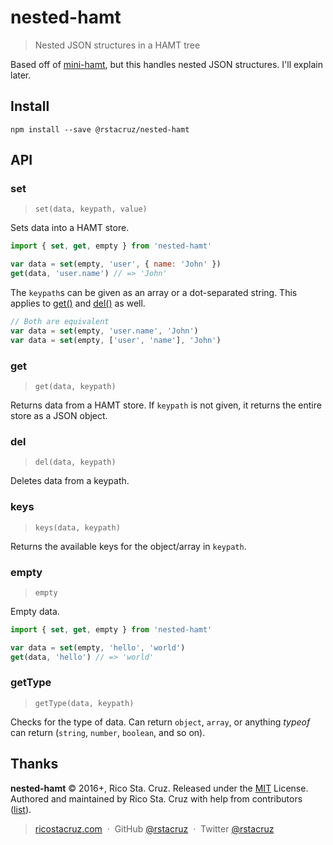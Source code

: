 # nested-hamt

> Nested JSON structures in a HAMT tree

Based off of [mini-hamt], but this handles nested JSON structures. I'll explain later.

[mini-hamt]: https://www.npmjs.com/package/mini-hamt

## Install

```
npm install --save @rstacruz/nested-hamt
```

## API

### set

> `set(data, keypath, value)`

Sets data into a HAMT store.

```js
import { set, get, empty } from 'nested-hamt'

var data = set(empty, 'user', { name: 'John' })
get(data, 'user.name') // => 'John'
```

The `keypath`s can be given as an array or a dot-separated string. This applies to [get()](#get) and [del()](#del) as well.

```js
// Both are equivalent
var data = set(empty, 'user.name', 'John')
var data = set(empty, ['user', 'name'], 'John')
```

### get

> `get(data, keypath)`

Returns data from a HAMT store. If `keypath` is not given, it returns the entire store as a JSON object.

### del

> `del(data, keypath)`

Deletes data from a keypath.

### keys

> `keys(data, keypath)`

Returns the available keys for the object/array in `keypath`.

### empty

> `empty`

Empty data.

```js
import { set, get, empty } from 'nested-hamt'

var data = set(empty, 'hello', 'world')
get(data, 'hello') // => 'world'
```

### getType

> `getType(data, keypath)`

Checks for the type of data. Can return `object`, `array`, or anything *typeof* can return (`string`, `number`, `boolean`, and so on).

## Thanks

**nested-hamt** © 2016+, Rico Sta. Cruz. Released under the [MIT] License.<br>
Authored and maintained by Rico Sta. Cruz with help from contributors ([list][contributors]).

> [ricostacruz.com](http://ricostacruz.com) &nbsp;&middot;&nbsp;
> GitHub [@rstacruz](https://github.com/rstacruz) &nbsp;&middot;&nbsp;
> Twitter [@rstacruz](https://twitter.com/rstacruz)

[MIT]: http://mit-license.org/
[contributors]: http://github.com/rstacruz/nested-hamt/contributors
